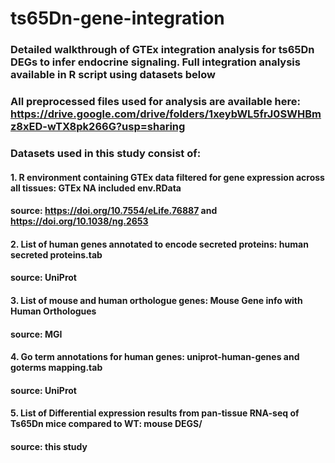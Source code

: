 # ts65Dn-gene-integration

### Detailed walkthrough of GTEx integration analysis for ts65Dn DEGs to infer endocrine signaling.  Full integration analysis available in R script using datasets below
### All preprocessed files used for analysis are available here: https://drive.google.com/drive/folders/1xeybWL5frJ0SWHBmz8xED-wTX8pk266G?usp=sharing

### Datasets used in this study consist of:
#### 1. R environment containing GTEx data filtered for gene expression across all tissues: GTEx NA included env.RData
#### source: https://doi.org/10.7554/eLife.76887 and https://doi.org/10.1038/ng.2653

#### 2. List of human genes annotated to encode secreted proteins: human secreted proteins.tab
#### source: UniProt

#### 3. List of mouse and human orthologue genes: Mouse Gene info with Human Orthologues
#### source: MGI

#### 4. Go term annotations for human genes: uniprot-human-genes and goterms mapping.tab
#### source: UniProt

#### 5. List of Differential expression results from pan-tissue RNA-seq of Ts65Dn mice compared to WT: mouse DEGS/
#### source: this study
